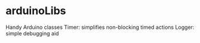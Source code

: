 # arduinoLibs
Handy Arduino classes
  Timer: simplifies non-blocking timed actions
  Logger: simple debugging aid
  
